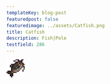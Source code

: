```yaml
---
templateKey: blog-post
featuredpost: false
featuredimage: ../assets/Catfish.png
title: Catfish
description: Fish|Pole
testfield: 286
---
```

![Catfish](../assets/Catfish.png)